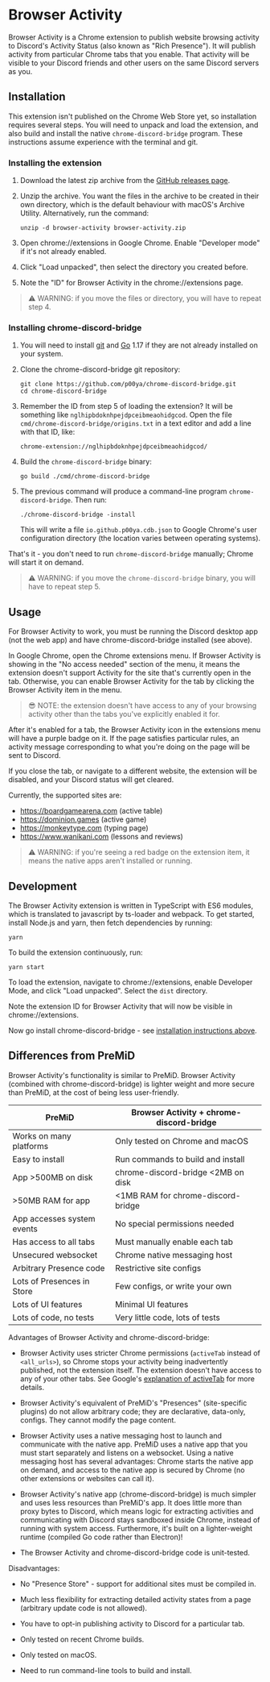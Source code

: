 # Browser Activity

Browser Activity is a Chrome extension to publish website browsing activity to Discord's Activity Status (also known as "Rich Presence").  It will publish activity from particular Chrome tabs that you enable.  That activity will be visible to your Discord friends and other users on the same Discord servers as you.

## Installation

This extension isn't published on the Chrome Web Store yet, so installation requires several steps.  You will need to unpack and load the extension, and also build and install the native `chrome-discord-bridge` program.  These instructions assume experience with the terminal and git.

### Installing the extension

1.  Download the latest zip archive from the [GitHub releases page](https://github.com/p00ya/browser-activity/releases).

2.  Unzip the archive.  You want the files in the archive to be created in their own directory, which is the default behaviour with macOS's Archive Utility.  Alternatively, run the command:

        unzip -d browser-activity browser-activity.zip

3.  Open chrome://extensions in Google Chrome.  Enable "Developer mode" if it's not already enabled.

4.  Click "Load unpacked", then select the directory you created before.

5.  Note the "ID" for Browser Activity in the chrome://extensions page.

> :warning: WARNING: if you move the files or directory, you will have to repeat step 4.

### Installing chrome-discord-bridge

1.  You will need to install [git](https://github.com/git-guides/install-git) and [Go](https://go.dev/dl/) 1.17 if they are not already installed on your system.

2.  Clone the chrome-discord-bridge git repository:

        git clone https://github.com/p00ya/chrome-discord-bridge.git
        cd chrome-discord-bridge

3.  Remember the ID from step 5 of loading the extension?  It will be something like `nglhipbdoknhpejdpceibmeaohidgcod`.  Open the file `cmd/chrome-discord-bridge/origins.txt` in a text editor and add a line with that ID, like:

        chrome-extension://nglhipbdoknhpejdpceibmeaohidgcod/

4.  Build the `chrome-discord-bridge` binary:

        go build ./cmd/chrome-discord-bridge

5.  The previous command will produce a command-line program `chrome-discord-bridge`.  Then run:

        ./chrome-discord-bridge -install

    This will write a file `io.github.p00ya.cdb.json` to Google Chrome's user configuration directory (the location varies between operating systems).

That's it - you don't need to run `chrome-discord-bridge` manually; Chrome will start it on demand.

> :warning: WARNING: if you move the `chrome-discord-bridge` binary, you will have to repeat step 5.

## Usage

For Browser Activity to work, you must be running the Discord desktop app (not the web app) and have chrome-discord-bridge installed (see above).

In Google Chrome, open the Chrome extensions menu.  If Browser Activity is showing in the "No access needed" section of the menu, it means the extension doesn't support Activity for the site that's currently open in the tab.  Otherwise, you can enable Browser Activity for the tab by clicking the Browser Activity item in the menu.

> :sunglasses: NOTE: the extension doesn't have access to any of your browsing activity other than the tabs you've explicitly enabled it for.

After it's enabled for a tab, the Browser Activity icon in the extensions menu will have a purple badge on it.  If the page satisfies particular rules, an activity message corresponding to what you're doing on the page will be sent to Discord.

If you close the tab, or navigate to a different website, the extension will be disabled, and your Discord status will get cleared.

Currently, the supported sites are:

 * https://boardgamearena.com (active table)
 * https://dominion.games (active game)
 * https://monkeytype.com (typing page)
 * https://www.wanikani.com (lessons and reviews)

> :warning: WARNING: if you're seeing a red badge on the extension item, it means the native apps aren't installed or running.

## Development

The Browser Activity extension is written in TypeScript with ES6 modules, which is translated to javascript by ts-loader and webpack.  To get started, install Node.js and yarn, then fetch dependencies by running:

    yarn

To build the extension continuously, run:

    yarn start

To load the extension, navigate to chrome://extensions, enable Developer Mode, and click "Load unpacked".  Select the `dist` directory.

Note the extension ID for Browser Activity that will now be visible in chrome://extensions.

Now go install chrome-discord-bridge - see [installation instructions above](#installing-chrome-discord-bridge).

## Differences from PreMiD

Browser Activity's functionality is similar to PreMiD.  Browser Activity (combined with chrome-discord-bridge) is lighter weight and more secure than PreMiD, at the cost of being less user-friendly.


| PreMiD                          | Browser Activity + chrome-discord-bridge  |
| ------------------------------- | ----------------------------------------- |
| Works on many platforms         | Only tested on Chrome and macOS           |
| Easy to install                 | Run commands to build and install         |
| App >500MB on disk              | chrome-discord-bridge <2MB on disk        |
| >50MB RAM for app               | <1MB RAM for chrome-discord-bridge        |
| App accesses system events      | No special permissions needed             |
| Has access to all tabs          | Must manually enable each tab             |
| Unsecured websocket             | Chrome native messaging host              |
| Arbitrary Presence code         | Restrictive site configs                  |
| Lots of Presences in Store      | Few configs, or write your own            |
| Lots of UI features             | Minimal UI features                       |
| Lots of code, no tests          | Very little code, lots of tests           |

Advantages of Browser Activity and chrome-discord-bridge:

 -  Browser Activity uses stricter Chrome permissions (`activeTab` instead of `<all_urls>`), so Chrome stops your activity being inadvertently published, not the extension itself.  The extension doesn't have access to any of your other tabs.  See Google's [explanation of activeTab](https://developer.chrome.com/docs/extensions/mv3/manifest/activeTab/#motivation) for more details.

 -  Browser Activity's equivalent of PreMiD's "Presences" (site-specific plugins) do not allow arbitrary code; they are declarative, data-only, configs.  They cannot modify the page content.

 -  Browser Activity uses a native messaging host to launch and communicate with the native app.  PreMiD uses a native app that you must start separately and listens on a websocket.  Using a native messaging host has several advantages: Chrome starts the native app on demand, and access to the native app is secured by Chrome (no other extensions or websites can call it).

 -  Browser Activity's native app (chrome-discord-bridge) is much simpler and uses less resources than PreMiD's app.  It does little more than proxy bytes to Discord, which means logic for extracting activities and communicating with Discord stays sandboxed inside Chrome, instead of running with system access.  Furthermore, it's built on a lighter-weight runtime (compiled Go code rather than Electron)!

 -  The Browser Activity and chrome-discord-bridge code is unit-tested.

Disadvantages:

 -  No "Presence Store" - support for additional sites must be compiled in.

 -  Much less flexibility for extracting detailed activity states from a page (arbitrary update code is not allowed).

 -  You have to opt-in publishing activity to Discord for a particular tab.

 -  Only tested on recent Chrome builds.

 -  Only tested on macOS.

 -  Need to run command-line tools to build and install.
